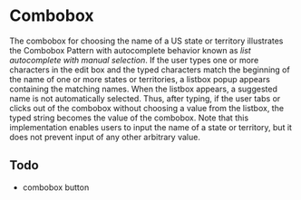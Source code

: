 # Combobox

The combobox for choosing the name of a US state or territory illustrates the Combobox Pattern with autocomplete behavior known as _list autocomplete with manual selection_. If the user types one or more characters in the edit box and the typed characters match the beginning of the name of one or more states or territories, a listbox popup appears containing the matching names. When the listbox appears, a suggested name is not automatically selected. Thus, after typing, if the user tabs or clicks out of the combobox without choosing a value from the listbox, the typed string becomes the value of the combobox. Note that this implementation enables users to input the name of a state or territory, but it does not prevent input of any other arbitrary value.

## Todo

- combobox button
